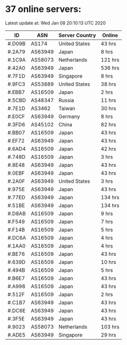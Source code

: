 # 37 online servers:

Latest update at: Wed Jan 08 20:10:13 UTC 2020

| ID | ASN | Server Country | Online |
| -- | --- | -------------- | ------ |
| #.D09B | AS174 | United States | 43 hrs |
| #.2A79 | AS63949 | Japan | 8 hrs |
| #.1C9A | AS58073 | Netherlands | 121 hrs |
| #.42A0 | AS63949 | Japan | 536 hrs |
| #.7F1D | AS63949 | Singapore | 8 hrs |
| #.9FC3 | AS53889 | United States | 38 hrs |
| #.EBB7 | AS16509 | Japan | 2 hrs |
| #.5CBD | AS48347 | Russia | 11 hrs |
| #.7E1D | AS3462 | Taiwan | 30 hrs |
| #.E0CF | AS63949 | Germany | 8 hrs |
| #.3FD6 | AS45102 | China | 82 hrs |
| #.BB07 | AS16509 | Japan | 43 hrs |
| #.EF72 | AS63949 | Japan | 43 hrs |
| #.6AD4 | AS16509 | Japan | 42 hrs |
| #.748D | AS16509 | Japan | 3 hrs |
| #.8E48 | AS63949 | Japan | 43 hrs |
| #.0EBF | AS63949 | Japan | 43 hrs |
| #.2A0F | AS63949 | United States | 3 hrs |
| #.975E | AS63949 | Japan | 43 hrs |
| #.77ED | AS63949 | Japan | 134 hrs |
| #.51BE | AS63949 | Japan | 134 hrs |
| #.D8AB | AS16509 | Japan | 9 hrs |
| #.F549 | AS16509 | Japan | 7 hrs |
| #.F14B | AS16509 | Japan | 5 hrs |
| #.DC6A | AS16509 | Japan | 4 hrs |
| #.1AA0 | AS16509 | Japan | 4 hrs |
| #.BE76 | AS16509 | Japan | 43 hrs |
| #.639D | AS16509 | Japan | 10 hrs |
| #.494B | AS16509 | Japan | 5 hrs |
| #.B6E7 | AS16509 | Japan | 43 hrs |
| #.A998 | AS16509 | Japan | 43 hrs |
| #.512F | AS16509 | Japan | 2 hrs |
| #.C1B7 | AS63949 | Japan | 43 hrs |
| #.DC6E | AS63949 | Japan | 43 hrs |
| #.3F5E | AS63949 | Japan | 43 hrs |
| #.9023 | AS58073 | Netherlands | 103 hrs |
| #.ADE5 | AS63949 | Singapore | 29 hrs |

